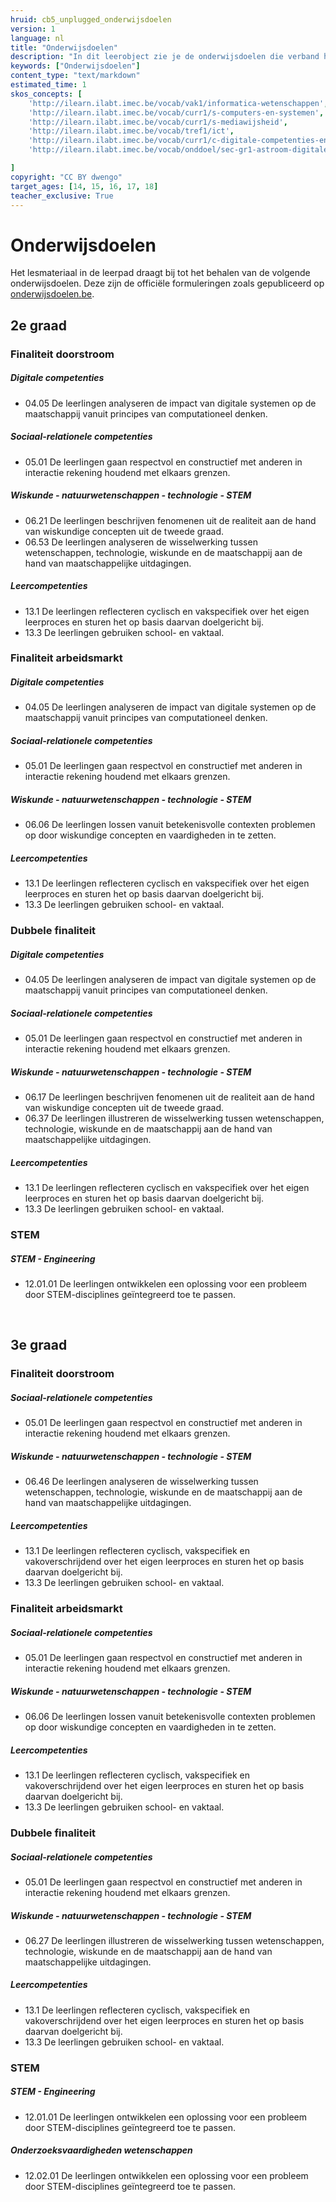 ```yaml
---
hruid: cb5_unplugged_onderwijsdoelen
version: 1
language: nl
title: "Onderwijsdoelen"
description: "In dit leerobject zie je de onderwijsdoelen die verband houden met het materiaal uit dit leerpad."
keywords: ["Onderwijsdoelen"]
content_type: "text/markdown"
estimated_time: 1
skos_concepts: [
    'http://ilearn.ilabt.imec.be/vocab/vak1/informatica-wetenschappen', 
    'http://ilearn.ilabt.imec.be/vocab/curr1/s-computers-en-systemen',
    'http://ilearn.ilabt.imec.be/vocab/curr1/s-mediawijsheid',
    'http://ilearn.ilabt.imec.be/vocab/tref1/ict',
    'http://ilearn.ilabt.imec.be/vocab/curr1/c-digitale-competenties-en-mediawijsheid',
    'http://ilearn.ilabt.imec.be/vocab/onddoel/sec-gr1-astroom-digitale-competenties-en-mediawijsheid-4.5',

]
copyright: "CC BY dwengo"
target_ages: [14, 15, 16, 17, 18]
teacher_exclusive: True
---
```


# Onderwijsdoelen

Het lesmateriaal in de leerpad draagt bij tot het behalen van de volgende onderwijsdoelen.
Deze zijn de officiële formuleringen zoals gepubliceerd op [onderwijsdoelen.be](https://onderwijsdoelen.be/).

## 2e graad

### Finaliteit doorstroom

##### Digitale competenties
* 04.05 De leerlingen analyseren de impact van digitale systemen op de maatschappij vanuit principes van computationeel denken.
##### Sociaal-relationele competenties
* 05.01 De leerlingen gaan respectvol en constructief met anderen in interactie rekening houdend met elkaars grenzen.
##### Wiskunde - natuurwetenschappen - technologie - STEM
* 06.21 De leerlingen beschrijven fenomenen uit de realiteit aan de hand van wiskundige concepten uit de tweede graad.
* 06.53 De leerlingen analyseren de wisselwerking tussen wetenschappen, technologie, wiskunde en de maatschappij aan de hand van maatschappelijke uitdagingen.
##### Leercompetenties
* 13.1 De leerlingen reflecteren cyclisch en vakspecifiek over het eigen leerproces en sturen het op basis daarvan doelgericht bij.
* 13.3 De leerlingen gebruiken school- en vaktaal.

### Finaliteit arbeidsmarkt

##### Digitale competenties
* 04.05 De leerlingen analyseren de impact van digitale systemen op de maatschappij vanuit principes van computationeel denken.
##### Sociaal-relationele competenties
* 05.01 De leerlingen gaan respectvol en constructief met anderen in interactie rekening houdend met elkaars grenzen.
##### Wiskunde - natuurwetenschappen - technologie - STEM
* 06.06 De leerlingen lossen vanuit betekenisvolle contexten problemen op door wiskundige concepten en vaardigheden in te zetten.
##### Leercompetenties
* 13.1 De leerlingen reflecteren cyclisch en vakspecifiek over het eigen leerproces en sturen het op basis daarvan doelgericht bij.
* 13.3 De leerlingen gebruiken school- en vaktaal.

### Dubbele finaliteit

##### Digitale competenties
* 04.05 De leerlingen analyseren de impact van digitale systemen op de maatschappij vanuit principes van computationeel denken.
##### Sociaal-relationele competenties
* 05.01 De leerlingen gaan respectvol en constructief met anderen in interactie rekening houdend met elkaars grenzen.
##### Wiskunde - natuurwetenschappen - technologie - STEM
* 06.17 De leerlingen beschrijven fenomenen uit de realiteit aan de hand van wiskundige concepten uit de tweede graad.
* 06.37 De leerlingen illustreren de wisselwerking tussen wetenschappen, technologie, wiskunde en de maatschappij aan de hand van maatschappelijke uitdagingen.
##### Leercompetenties
* 13.1 De leerlingen reflecteren cyclisch en vakspecifiek over het eigen leerproces en sturen het op basis daarvan doelgericht bij.
* 13.3 De leerlingen gebruiken school- en vaktaal.

### STEM

##### STEM - Engineering
* 12.01.01 De leerlingen ontwikkelen een oplossing voor een probleem door STEM-disciplines geïntegreerd toe te passen.

<br>

## 3e graad

### Finaliteit doorstroom

##### Sociaal-relationele competenties
* 05.01 De leerlingen gaan respectvol en constructief met anderen in interactie rekening houdend met elkaars grenzen.
##### Wiskunde - natuurwetenschappen - technologie - STEM
* 06.46 De leerlingen analyseren de wisselwerking tussen wetenschappen, technologie, wiskunde en de maatschappij aan de hand van maatschappelijke uitdagingen.
##### Leercompetenties
* 13.1 De leerlingen reflecteren cyclisch, vakspecifiek en vakoverschrijdend over het eigen leerproces en sturen het op basis daarvan doelgericht bij.
* 13.3 De leerlingen gebruiken school- en vaktaal.

### Finaliteit arbeidsmarkt

##### Sociaal-relationele competenties
* 05.01 De leerlingen gaan respectvol en constructief met anderen in interactie rekening houdend met elkaars grenzen.
##### Wiskunde - natuurwetenschappen - technologie - STEM
* 06.06 De leerlingen lossen vanuit betekenisvolle contexten problemen op door wiskundige concepten en vaardigheden in te zetten.
##### Leercompetenties
* 13.1 De leerlingen reflecteren cyclisch, vakspecifiek en vakoverschrijdend over het eigen leerproces en sturen het op basis daarvan doelgericht bij.
* 13.3 De leerlingen gebruiken school- en vaktaal.

### Dubbele finaliteit

##### Sociaal-relationele competenties
* 05.01 De leerlingen gaan respectvol en constructief met anderen in interactie rekening houdend met elkaars grenzen.
##### Wiskunde - natuurwetenschappen - technologie - STEM
* 06.27 De leerlingen illustreren de wisselwerking tussen wetenschappen, technologie, wiskunde en de maatschappij aan de hand van maatschappelijke uitdagingen.
##### Leercompetenties
* 13.1 De leerlingen reflecteren cyclisch, vakspecifiek en vakoverschrijdend over het eigen leerproces en sturen het op basis daarvan doelgericht bij.
* 13.3 De leerlingen gebruiken school- en vaktaal.

### STEM

##### STEM - Engineering
* 12.01.01 De leerlingen ontwikkelen een oplossing voor een probleem door STEM-disciplines geïntegreerd toe te passen.
##### Onderzoeksvaardigheden wetenschappen
* 12.02.01 De leerlingen ontwikkelen een oplossing voor een probleem door STEM-disciplines geïntegreerd toe te passen.
